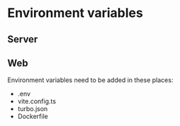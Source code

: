 # Environment variables

## Server

## Web

Environment variables need to be added in these places:

- .env
- vite.config.ts
- turbo.json
- Dockerfile
